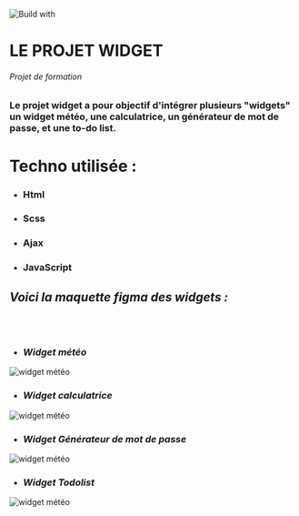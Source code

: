 ![Build with](https://forthebadge.com/images/badges/built-with-love.svg) 

<h1>LE PROJET WIDGET </h1>  

<h6>Projet de formation</h6>

### Le projet widget a pour objectif d'intégrer plusieurs "widgets" un widget météo, une calculatrice, un générateur de mot de passe, et une to-do list.

# Techno utilisée :

- ### Html ###
- ### Scss ###
- ### Ajax ###
- ### JavaScript ### 


## ***Voici la maquette figma des widgets :*** ## 

<br></br>
- ### ***Widget météo*** ###

![widget météo](https://i.ibb.co/k0mt6SC/Capture-d-e-cran-2022-04-18-a-11-18-26.png)

- ### ***Widget calculatrice*** ###

![widget météo](https://i.ibb.co/Lv052wP/Capture-d-e-cran-2022-04-18-a-11-18-39.png)

- ### ***Widget Générateur de mot de passe*** ###

![widget météo](https://i.ibb.co/mzSr63N/Capture-d-e-cran-2022-04-18-a-11-38-16.png)

- ### ***Widget Todolist*** ###

![widget météo](https://i.ibb.co/DDj6HnN/Capture-d-e-cran-2022-04-18-a-11-19-16.png)


